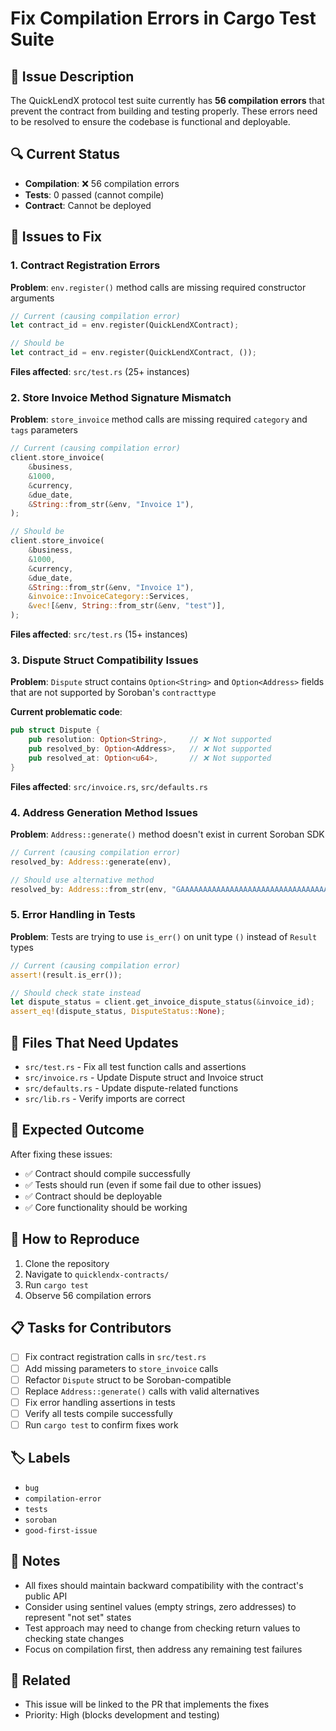 # Fix Compilation Errors in Cargo Test Suite

## 🚨 Issue Description
The QuickLendX protocol test suite currently has **56 compilation errors** that prevent the contract from building and testing properly. These errors need to be resolved to ensure the codebase is functional and deployable.

## 🔍 Current Status
- **Compilation**: ❌ 56 compilation errors
- **Tests**: 0 passed (cannot compile)
- **Contract**: Cannot be deployed

## 🐛 Issues to Fix

### 1. Contract Registration Errors
**Problem**: `env.register()` method calls are missing required constructor arguments
```rust
// Current (causing compilation error)
let contract_id = env.register(QuickLendXContract);

// Should be
let contract_id = env.register(QuickLendXContract, ());
```
**Files affected**: `src/test.rs` (25+ instances)

### 2. Store Invoice Method Signature Mismatch
**Problem**: `store_invoice` method calls are missing required `category` and `tags` parameters
```rust
// Current (causing compilation error)
client.store_invoice(
    &business,
    &1000,
    &currency,
    &due_date,
    &String::from_str(&env, "Invoice 1"),
);

// Should be
client.store_invoice(
    &business,
    &1000,
    &currency,
    &due_date,
    &String::from_str(&env, "Invoice 1"),
    &invoice::InvoiceCategory::Services,
    &vec![&env, String::from_str(&env, "test")],
);
```
**Files affected**: `src/test.rs` (15+ instances)

### 3. Dispute Struct Compatibility Issues
**Problem**: `Dispute` struct contains `Option<String>` and `Option<Address>` fields that are not supported by Soroban's `contracttype`

**Current problematic code**:
```rust
pub struct Dispute {
    pub resolution: Option<String>,     // ❌ Not supported
    pub resolved_by: Option<Address>,   // ❌ Not supported
    pub resolved_at: Option<u64>,       // ❌ Not supported
}
```

**Files affected**: `src/invoice.rs`, `src/defaults.rs`

### 4. Address Generation Method Issues
**Problem**: `Address::generate()` method doesn't exist in current Soroban SDK
```rust
// Current (causing compilation error)
resolved_by: Address::generate(env),

// Should use alternative method
resolved_by: Address::from_str(env, "GAAAAAAAAAAAAAAAAAAAAAAAAAAAAAAAAAAAAAAAAAAAAAAAAAAAAWHF"),
```

### 5. Error Handling in Tests
**Problem**: Tests are trying to use `is_err()` on unit type `()` instead of `Result` types
```rust
// Current (causing compilation error)
assert!(result.is_err());

// Should check state instead
let dispute_status = client.get_invoice_dispute_status(&invoice_id);
assert_eq!(dispute_status, DisputeStatus::None);
```

## 📁 Files That Need Updates

- `src/test.rs` - Fix all test function calls and assertions
- `src/invoice.rs` - Update Dispute struct and Invoice struct
- `src/defaults.rs` - Update dispute-related functions
- `src/lib.rs` - Verify imports are correct

## 🎯 Expected Outcome

After fixing these issues:
- ✅ Contract should compile successfully
- ✅ Tests should run (even if some fail due to other issues)
- ✅ Contract should be deployable
- ✅ Core functionality should be working

## 🔧 How to Reproduce

1. Clone the repository
2. Navigate to `quicklendx-contracts/`
3. Run `cargo test`
4. Observe 56 compilation errors

## 📋 Tasks for Contributors

- [ ] Fix contract registration calls in `src/test.rs`
- [ ] Add missing parameters to `store_invoice` calls
- [ ] Refactor `Dispute` struct to be Soroban-compatible
- [ ] Replace `Address::generate()` calls with valid alternatives
- [ ] Fix error handling assertions in tests
- [ ] Verify all tests compile successfully
- [ ] Run `cargo test` to confirm fixes work

## 🏷️ Labels
- `bug`
- `compilation-error`
- `tests`
- `soroban`
- `good-first-issue`

## 📝 Notes

- All fixes should maintain backward compatibility with the contract's public API
- Consider using sentinel values (empty strings, zero addresses) to represent "not set" states
- Test approach may need to change from checking return values to checking state changes
- Focus on compilation first, then address any remaining test failures

## 🔗 Related
- This issue will be linked to the PR that implements the fixes
- Priority: High (blocks development and testing)
